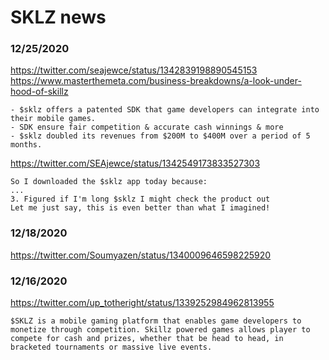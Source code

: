 # SKLZ news





### 12/25/2020
https://twitter.com/seajewce/status/1342839198890545153
https://www.masterthemeta.com/business-breakdowns/a-look-under-hood-of-skillz
```
- $sklz offers a patented SDK that game developers can integrate into their mobile games.
- SDK ensure fair competition & accurate cash winnings & more
- $sklz doubled its revenues from $200M to $400M over a period of 5 months.
```

https://twitter.com/SEAjewce/status/1342549173833527303
```
So I downloaded the $sklz app today because:
...
3. Figured if I'm long $sklz I might check the product out
Let me just say, this is even better than what I imagined!
```


### 12/18/2020
https://twitter.com/Soumyazen/status/1340009646598225920


### 12/16/2020
https://twitter.com/up_totheright/status/1339252984962813955
```
$SKLZ is a mobile gaming platform that enables game developers to monetize through competition. Skillz powered games allows player to compete for cash and prizes, whether that be head to head, in bracketed tournaments or massive live events.
```
